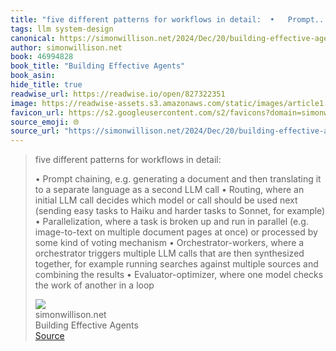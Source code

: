 ```yaml
---
title: "five different patterns for workflows in detail:  •   Prompt..."
tags: llm system-design
canonical: https://simonwillison.net/2024/Dec/20/building-effective-agents/
author: simonwillison.net
book: 46994828
book_title: "Building Effective Agents"
book_asin: 
hide_title: true
readwise_url: https://readwise.io/open/827322351
image: https://readwise-assets.s3.amazonaws.com/static/images/article1.be68295a7e40.png
favicon_url: https://s2.googleusercontent.com/s2/favicons?domain=simonwillison.net
source_emoji: 🌐
source_url: "https://simonwillison.net/2024/Dec/20/building-effective-agents/#:~:text=five%20different%20patterns,in%20a%20loop"
---
```


> five different patterns for workflows in detail:
> 
> •   Prompt chaining, e.g. generating a document and then translating it to a separate language as a second LLM call
> •   Routing, where an initial LLM call decides which model or call should be used next (sending easy tasks to Haiku and harder tasks to Sonnet, for example)
> •   Parallelization, where a task is broken up and run in parallel (e.g. image-to-text on multiple document pages at once) or processed by some kind of voting mechanism
> •   Orchestrator-workers, where a orchestrator triggers multiple LLM calls that are then synthesized together, for example running searches against multiple sources and combining the results
> •   Evaluator-optimizer, where one model checks the work of another in a loop
> <div class="quoteback-footer"><div class="quoteback-avatar"><img class="mini-favicon" src="https://s2.googleusercontent.com/s2/favicons?domain=simonwillison.net"></div><div class="quoteback-metadata"><div class="metadata-inner"><span style="display:none">FROM:</span><div aria-label="simonwillison.net" class="quoteback-author"> simonwillison.net</div><div aria-label="Building Effective Agents" class="quoteback-title"> Building Effective Agents</div></div></div><div class="quoteback-backlink"><a target="_blank" aria-label="go to the full text of this quotation" rel="noopener" href="https://simonwillison.net/2024/Dec/20/building-effective-agents/#:~:text=five%20different%20patterns,in%20a%20loop" class="quoteback-arrow"> Source</a></div></div>